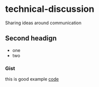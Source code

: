 # technical-discussion
Sharing ideas around communication 

## Second headign
* one 
* two

### Gist
this is good example [code](https://gist.github.com/shshu/c4e90001b473e413b9f1e568622b5b7a)
